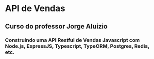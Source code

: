 # API de Vendas

## Curso do professor Jorge Aluízio

### Construindo uma API Restful de Vendas Javascript com Node.js, ExpressJS, Typescript, TypeORM, Postgres, Redis, etc.
